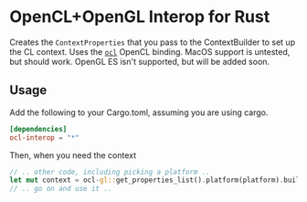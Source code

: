 # OpenCL+OpenGL Interop for Rust
Creates the `ContextProperties` that you pass to the ContextBuilder to set up the CL context.
Uses the [`ocl`](https://github.com/cogciprocate/ocl) OpenCL binding.
MacOS support is untested, but should work.
OpenGL ES isn't supported, but will be added soon.

## Usage
Add the following to your Cargo.toml, assuming you are using cargo.
```toml
[dependencies]
ocl-interop = "*"
```
Then, when you need the context
```rust
// .. other code, including picking a platform ..
let mut context = ocl-gl::get_properties_list().platform(platform).build().unwrap();
// .. go on and use it ..
```

